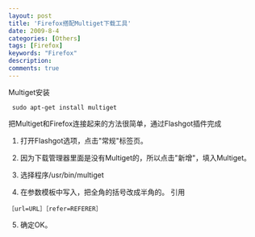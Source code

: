 ```yaml
---
layout: post
title: 'Firefox搭配Multiget下载工具'
date: 2009-8-4
categories: [Others]
tags: [Firefox]
keywords: "Firefox"
description: 
comments: true
---
```


Multiget安装

```
 sudo apt-get install multiget
```

把Multiget和Firefox连接起来的方法很简单，通过Flashgot插件完成
1. 打开Flashgot选项，点击"常规"标签页。

2. 因为下载管理器里面是没有Multiget的，所以点击"新增"，填入Multiget。

3. 选择程序/usr/bin/multiget

4. 在参数模板中写入，把全角的括号改成半角的。
引用

```［url=URL］［refer=REFERER］```

5. 确定OK。
